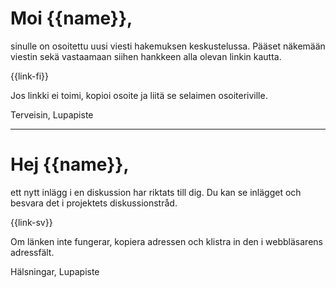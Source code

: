 # Moi {{name}},

sinulle on osoitettu uusi viesti hakemuksen keskustelussa. P&auml;&auml;set n&auml;kem&auml;&auml;n viestin sek&auml; vastaamaan siihen hankkeen alla olevan linkin kautta.

  {{link-fi}}

Jos linkki ei toimi, kopioi osoite ja liit&auml; se selaimen osoiteriville.

Terveisin,
Lupapiste

---

# Hej {{name}},

ett nytt inl&auml;gg i en diskussion har riktats till dig. Du kan se inl&auml;gget och besvara det i projektets diskussionstr&aring;d.

  {{link-sv}}

Om l&auml;nken inte fungerar, kopiera adressen och klistra in den i webbl&auml;sarens adressf&auml;lt.

Hälsningar,
Lupapiste
